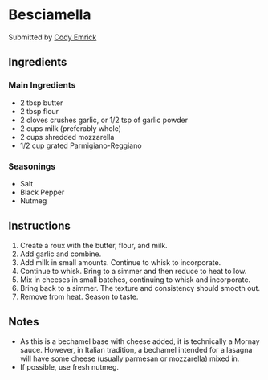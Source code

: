# Besciamella

Submitted by [Cody Emrick](https://github.com/ce-kazvu)

## Ingredients

### Main Ingredients
- 2 tbsp butter
- 2 tbsp flour
- 2 cloves crushes garlic, or 1/2 tsp of garlic powder
- 2 cups milk (preferably whole)
- 2 cups shredded mozzarella
- 1/2 cup grated Parmigiano-Reggiano

### Seasonings

- Salt
- Black Pepper
- Nutmeg

## Instructions

1. Create a roux with the butter, flour, and milk.
2. Add garlic and combine.
3. Add milk in small amounts. Continue to whisk to incorporate.
4. Continue to whisk. Bring to a simmer and then reduce to heat to low.
5. Mix in cheeses in small batches, continuing to whisk and incorporate.
6. Bring back to a simmer. The texture and consistency should smooth out.
7. Remove from heat. Season to taste.

## Notes

- As this is a bechamel base with cheese added, it is technically a Mornay sauce. However, in Italian tradition, a bechamel intended for a lasagna will have some cheese (usually parmesan or mozzarella) mixed in.
- If possible, use fresh nutmeg.
